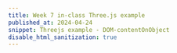 ```yaml
---
title: Week 7 in-class Three.js example
published_at: 2024-04-24
snippet: Threejs example - DOM-contentOnObject
disable_html_sanitization: true
---
```


<div id="three_container"></div>

<canvas></canvas>

<script type="module">
import * as THREE from "/scripts/threejs/three.js";
import { OrbitControls } from "/scripts/threejs/OrbitControls.js";

const BOX_SIZE = 150;
let FONT_SIZE = 5;
const PADDING = 5;

//the three-container div
const container = document.getElementById('three_container')
const w = container.parentNode.scrollWidth
const h = w * 9 / 16

document.documentElement.style.setProperty("--box-size", BOX_SIZE + "px");
document.documentElement.style.setProperty("--font-size", FONT_SIZE + "px");
document.documentElement.style.setProperty("--padding", PADDING + "px");
const div = document.querySelector("div");
div.innerText = `This is DOM content. Font size: ${FONT_SIZE}px`;

var mesh, mesh2, renderer, scene, camera, controls, ctx;
var rotationY = 0;
var cameraZ = 20;
var perspective = 800;
var dpr = window.devicePixelRatio;
var screenPos = new THREE.Vector3

document.body.style.perspective = `${perspective}px`;

init();
animate();

function init() {
    // renderer
    renderer = new THREE.WebGLRenderer({ antialias: true });
    renderer.setPixelRatio(window.devicePixelRatio); // RESOLUTION
    renderer.setSize(w, h);
    // document.body.appendChild(renderer.domElement);
    container.appendChild(renderer.domElement);

    // scene
    scene = new THREE.Scene();

    // camera
    const fov =
        (180 * (2 * Math.atan(innerHeight / 2 / perspective))) / Math.PI;
    camera = new THREE.PerspectiveCamera(
        fov,
        window.innerWidth / window.innerHeight,
        1,
        10000
    );
    camera.position.set(0, 0, perspective);

    // controls
    controls = new OrbitControls(camera, renderer.domElement);

    // ambient
    scene.add(new THREE.AmbientLight(0xcccccc));

    // light
    var light = new THREE.DirectionalLight(0xffffff, 1);
    light.position.set(0, 20, 0);
    scene.add(light);
    
    const canvas = document.createElement("canvas");
    ctx = canvas.getContext("2d");
    canvas.width = BOX_SIZE * dpr;
    canvas.height = BOX_SIZE * dpr;
    ctx.scale(dpr, dpr);
    canvas.style.width = BOX_SIZE + "px";
    canvas.style.height = BOX_SIZE + "px";

    const textTex = new THREE.CanvasTexture(canvas)
    const geom = new THREE.BoxBufferGeometry(BOX_SIZE, BOX_SIZE, 0.0001);
    const mat = new THREE.MeshBasicMaterial({ color: "skyblue", map: textTex });
    mesh = new THREE.Mesh(geom, mat);
    mesh.position.set(BOX_SIZE / 2, 0, 0);
    
    
    const geom2 = new THREE.BoxBufferGeometry(10, 10, 10);
    const mat2 = new THREE.MeshBasicMaterial({ color: "red" });
    mesh2 = new THREE.Mesh(geom2, mat2);
    mesh2.position.set(0, 0, 200);

    scene.add(mesh, camera, mesh2);
   
    
}

function updateFontSize(newSize) {
    document.documentElement.style.setProperty("--font-size", newSize + "px");

    const roundedFont = Math.floor(Math.round(FONT_SIZE * 100)) / 100;
    div.innerText = `This is DOM content. Font size: ${roundedFont}px`;
    
    ctx.fillStyle = "skyblue";
    ctx.fillRect(0, 0, BOX_SIZE, BOX_SIZE);
    ctx.fillStyle = "black";
    ctx.font = `${newSize}px serif`
    wrapText(
        ctx,
        `This is WebGL content. Font size: ${roundedFont}px`,
        PADDING,
        PADDING,
        BOX_SIZE - 2 * PADDING,
        FONT_SIZE
    );
    mesh.material.map.needsUpdate = true
}

function animate() {
    controls.update();

    // rotationY++
    div.style.transform =
        "translate3d(-50%, -50%, 0) rotateY(" + rotationY + "deg)";
    mesh.rotation.y = (rotationY / 180) * Math.PI;

    updateFontSize((FONT_SIZE += 0.03));

    // get screen-position of object, see https://stackoverflow.com/questions/11586527
    const widthHalf = window.innerWidth / 2
    const heightHalf = window.innerHeight / 2
    screenPos.copy(mesh2.position)
    screenPos.project(camera)
    screenPos.x = ( screenPos.x * widthHalf ) + widthHalf*0;
    screenPos.y = - ( screenPos.y * heightHalf ) + heightHalf*0;
    document.documentElement.style.setProperty("--left", screenPos.x + "px");
    document.documentElement.style.setProperty("--top", screenPos.y + "px");

    renderer.render(scene, camera);

    // setTimeout(() => requestAnimationFrame(animate), 1000);
    requestAnimationFrame(animate);
}

// From "HTML5 Canvas Text Wrap Tutorial", https://www.html5canvastutorials.com/tutorials/html5-canvas-wrap-text-tutorial
function wrapText(context, text, x, y, maxWidth, lineHeight) {
    var words = text.split(" ");
    var line = "";

    for (var n = 0; n < words.length; n++) {
        var testLine = line + words[n] + " ";
        var metrics = context.measureText(testLine);
        var testWidth = metrics.width;
        if (testWidth > maxWidth && n > 0) {
            context.fillText(line, x, y);
            line = words[n] + " ";
            y += lineHeight;
        } else {
            line = testLine;
        }
    }
    context.fillText(line, x, y);
}
</script>